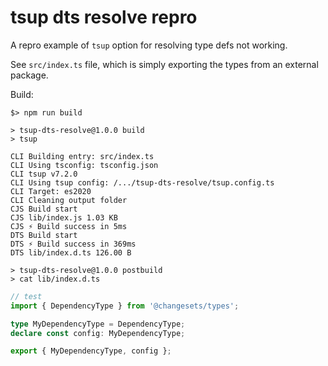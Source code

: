 # tsup dts resolve repro

A repro example of `tsup` option for resolving type defs not working.

See `src/index.ts` file, which is simply exporting the types from an external package.

Build:

```plain
$> npm run build

> tsup-dts-resolve@1.0.0 build
> tsup

CLI Building entry: src/index.ts
CLI Using tsconfig: tsconfig.json
CLI tsup v7.2.0
CLI Using tsup config: /.../tsup-dts-resolve/tsup.config.ts
CLI Target: es2020
CLI Cleaning output folder
CJS Build start
CJS lib/index.js 1.03 KB
CJS ⚡️ Build success in 5ms
DTS Build start
DTS ⚡️ Build success in 369ms
DTS lib/index.d.ts 126.00 B

> tsup-dts-resolve@1.0.0 postbuild
> cat lib/index.d.ts
```

```ts
// test
import { DependencyType } from '@changesets/types';

type MyDependencyType = DependencyType;
declare const config: MyDependencyType;

export { MyDependencyType, config };
```
